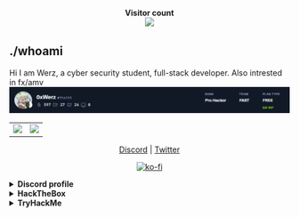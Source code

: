 

<p align="center"> 
  <b>Visitor count </b><br>
  <img src="https://profile-counter.glitch.me/0xwerz/count.svg" />
       </p>

      

      
## ./whoami

Hi I am Werz, a cyber security student, full-stack developer. Also intrested in fx/amv
![image](./assets/htb-banner.png)



<table>
  <tr>
    <td align="center" style="padding=0;width=50%;">
      <img src="https://github-readme-stats.vercel.app/api/?username=0xWerz&title_color=4F8CC9&text_color=9f9f9f&show_icons=true&bg_color=00000000&hide_border=true&icon_color=4F8CC9&hide_title=true&count_private=true" />
    </td>
    <td align="center" style="padding=0;width=50%;">
      <img src="https://github-readme-stats.vercel.app/api/top-langs/?username=0xWerz&title_color=4F8CC9&text_color=9f9f9f&layout=compact&show_icons=true&bg_color=00000000&hide_border=true&icon_color=00000000&count_private=true" />
    </td>
  </tr>
</table>
</p>

<p align="center">
    <a href="https://discord.gg/n6G62mEdR3">Discord</a> | <a href="
    ">Twitter</a>
</p>


<p align="center">
  <a href="https://www.buymeacoffee.com/werz" target="_blank">
    <img height="36" style="border:0px;height:36px;" src="https://f1feederseriesdotcom.files.wordpress.com/2021/09/bmc-button-1.png?w=240" border='0' alt='ko-fi' />
  </a>
</p>


<details>
  <summary><b>Discord profile</b></summary>
  <a href="https://discordapp.com/users/529705298802245633">
<img height="80px" src="https://discord.c99.nl/widget/theme-3/529705298802245633.png">
ff
  </a>
<br></br>
    </details>

<details>
  <summary><b>HackTheBox</b></summary>

  <a href="https://app.hackthebox.eu/profile/716133">
<img src="https://www.hackthebox.com/badge/image/716133" alt="Hack The Box">
  </a>
  <br></br>
  </details>
  
  <details>
  <summary><b>TryHackMe</b></summary>

  <a href="https://tryhackme.com/p/razewerz">
<img src="https://tryhackme-badges.s3.amazonaws.com/razewerz.png" alt="TryHackMe">
  </a>
  <br></br>
  </details>

